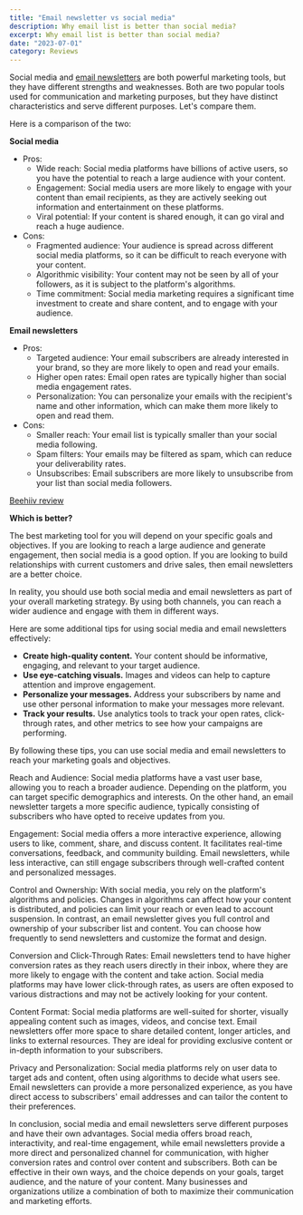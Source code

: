```yaml
---
title: "Email newsletter vs social media"
description: Why email list is better than social media?
excerpt: Why email list is better than social media?
date: "2023-07-01"
category: Reviews
---
```


Social media and [email newsletters](https://kokitree.com/posts/email-newsletter-platforms) are both powerful marketing tools, but they have different strengths and weaknesses. 
Both are two popular tools used for communication and marketing purposes, but they have distinct characteristics and serve different purposes. Let's compare them.

Here is a comparison of the two:

**Social media**

* Pros:
    * Wide reach: Social media platforms have billions of active users, so you have the potential to reach a large audience with your content.
    * Engagement: Social media users are more likely to engage with your content than email recipients, as they are actively seeking out information and entertainment on these platforms.
    * Viral potential: If your content is shared enough, it can go viral and reach a huge audience.
* Cons:
    * Fragmented audience: Your audience is spread across different social media platforms, so it can be difficult to reach everyone with your content.
    * Algorithmic visibility: Your content may not be seen by all of your followers, as it is subject to the platform's algorithms.
    * Time commitment: Social media marketing requires a significant time investment to create and share content, and to engage with your audience.

**Email newsletters**

* Pros:
    * Targeted audience: Your email subscribers are already interested in your brand, so they are more likely to open and read your emails.
    * Higher open rates: Email open rates are typically higher than social media engagement rates.
    * Personalization: You can personalize your emails with the recipient's name and other information, which can make them more likely to open and read them.
* Cons:
    * Smaller reach: Your email list is typically smaller than your social media following.
    * Spam filters: Your emails may be filtered as spam, which can reduce your deliverability rates.
    * Unsubscribes: Email subscribers are more likely to unsubscribe from your list than social media followers.

[Beehiiv review](https://kokitree.com/posts/beehiiv-review)

**Which is better?**

The best marketing tool for you will depend on your specific goals and objectives. If you are looking to reach a large audience and generate engagement, then social media is a good option. If you are looking to build relationships with current customers and drive sales, then email newsletters are a better choice.

In reality, you should use both social media and email newsletters as part of your overall marketing strategy. By using both channels, you can reach a wider audience and engage with them in different ways.

Here are some additional tips for using social media and email newsletters effectively:

* **Create high-quality content.** Your content should be informative, engaging, and relevant to your target audience.
* **Use eye-catching visuals.** Images and videos can help to capture attention and improve engagement.
* **Personalize your messages.** Address your subscribers by name and use other personal information to make your messages more relevant.
* **Track your results.** Use analytics tools to track your open rates, click-through rates, and other metrics to see how your campaigns are performing.

By following these tips, you can use social media and email newsletters to reach your marketing goals and objectives.

Reach and Audience: Social media platforms have a vast user base, allowing you to reach a broader audience. Depending on the platform, you can target specific demographics and interests. On the other hand, an email newsletter targets a more specific audience, typically consisting of subscribers who have opted to receive updates from you.

Engagement: Social media offers a more interactive experience, allowing users to like, comment, share, and discuss content. It facilitates real-time conversations, feedback, and community building. Email newsletters, while less interactive, can still engage subscribers through well-crafted content and personalized messages.

Control and Ownership: With social media, you rely on the platform's algorithms and policies. Changes in algorithms can affect how your content is distributed, and policies can limit your reach or even lead to account suspension. In contrast, an email newsletter gives you full control and ownership of your subscriber list and content. You can choose how frequently to send newsletters and customize the format and design.

Conversion and Click-Through Rates: Email newsletters tend to have higher conversion rates as they reach users directly in their inbox, where they are more likely to engage with the content and take action. Social media platforms may have lower click-through rates, as users are often exposed to various distractions and may not be actively looking for your content.

Content Format: Social media platforms are well-suited for shorter, visually appealing content such as images, videos, and concise text. Email newsletters offer more space to share detailed content, longer articles, and links to external resources. They are ideal for providing exclusive content or in-depth information to your subscribers.

Privacy and Personalization: Social media platforms rely on user data to target ads and content, often using algorithms to decide what users see. Email newsletters can provide a more personalized experience, as you have direct access to subscribers' email addresses and can tailor the content to their preferences.

In conclusion, social media and email newsletters serve different purposes and have their own advantages. Social media offers broad reach, interactivity, and real-time engagement, while email newsletters provide a more direct and personalized channel for communication, with higher conversion rates and control over content and subscribers. Both can be effective in their own ways, and the choice depends on your goals, target audience, and the nature of your content. Many businesses and organizations utilize a combination of both to maximize their communication and marketing efforts.
